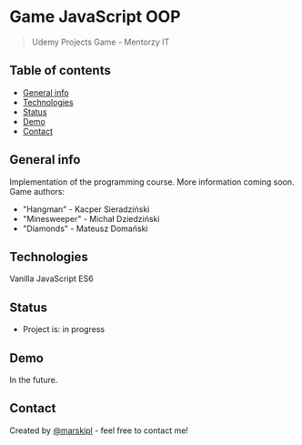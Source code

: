 # Game JavaScript OOP
> Udemy Projects Game - Mentorzy IT

## Table of contents
* [General info](#general-info)
* [Technologies](#technologies)
* [Status](#status)
* [Demo](#demo)
* [Contact](#contact)

## General info
Implementation of the programming course. More information coming soon.
Game authors:
 
* "Hangman" - Kacper Sieradziński
* "Minesweeper" - Michał Dziedziński
* "Diamonds" - Mateusz Domański

## Technologies
Vanilla JavaScript ES6

## Status
* Project is: in progress

## Demo
In the future.

## Contact
Created by [@marskipl](https://marski.pl/) - feel free to contact me!